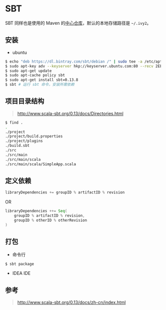 # SBT

SBT 同样也是使用的 Maven 的[中心仓库](https://search.maven.org/)，默认的本地存储路径是 `~/.ivy2`。

## 安装

* ubuntu

```bash
$ echo "deb https://dl.bintray.com/sbt/debian /" | sudo tee -a /etc/apt/sources.list.d/sbt.list
$ sudo apt-key adv --keyserver hkp://keyserver.ubuntu.com:80 --recv 2EE0EA64E40A89B84B2DF73499E82A75642AC823
$ sudo apt-get update
$ sudo apt-cache policy sbt
$ sudo apt-get install sbt=0.13.8
$ sbt # 运行 sbt 命令，安装所需依赖
```

## 项目目录结构

> <http://www.scala-sbt.org/0.13/docs/Directories.html>

```bash
$ find .
.
./project
./project/build.properties
./project/plugins
./build.sbt
./src
./src/main
./src/main/scala
./src/main/scala/SimpleApp.scala
```

## 定义依赖

```sbt
libraryDependencies += groupID % artifactID % revision
```

OR

```sbt
libraryDependencies ++= Seq(
    groupID % artifactID % revision,
    groupID % otherID % otherRevision
)
```

## 打包

* 命令行

```bash
$ sbt package
```

* IDEA IDE

## 参考

> http://www.scala-sbt.org/0.13/docs/zh-cn/index.html